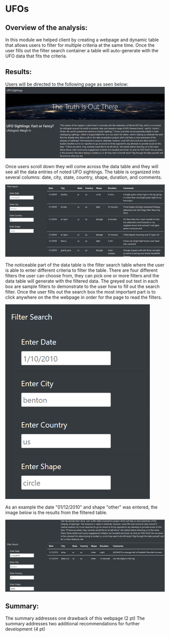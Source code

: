 # UFOs

## Overview of the analysis:
In this module we helped client by creating a webpage and dynamic table that allows users to filter for multiple criteria at the same time. Once the user fills out the filter search container a table will auto-generate with the UFO data that fits the criteria.

## Results:
Users will be directed to the following page as seen below:
![top_page](https://github.com/vanessaneang/UFOs/blob/main/static/images/top_page.png)

Once users scroll down they will come across the data table and they will see all the data entries of noted UFO sightings. The table is organized into several columns: date, city, state, country, shape, duration, and comments. 

![search_page](https://github.com/vanessaneang/UFOs/blob/main/static/images/search_page.png)

The noticeable part of the data table is the filter search table where the user is able to enter different criteria to filter the table. There are four different filters the user can choose from, they can pick one or more filters and the data table will generate with the filtered data. The greyed out text in each box are sample filters to demonstrate to the user how to fill out the search filter. Once the user fills out the search box the most important part is to click anywhere on the the webpage in order for the page to read the filters. 

![search_box](https://github.com/vanessaneang/UFOs/blob/main/static/images/search_box.png)

As an example the date "01/12/2010" and shape "other" was entered, the image below is the results from the filtered table.

![filtered_search](https://github.com/vanessaneang/UFOs/blob/main/static/images/filtered_search.png)

## Summary:

The summary addresses one drawback of this webpage (2 pt)
The summary addresses two additional recommendations for further development (4 pt)

